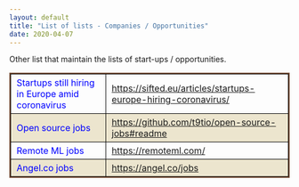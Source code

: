 ```yaml
---
layout: default
title: "List of lists - Companies / Opportunities"
date: 2020-04-07
---
```


Other list that maintain the lists of start-ups / opportunities. 
<style>
thead {color:green;}
tbody {color:blue;}
tfoot {color:red;}
th,td {
  border:1px solid black;
  padding: 5px 10px;
}
table{
    border: 2px solid #774F38;
    border-collapse: collapse;  
}
tr:nth-child(even){
    background-color:#ECE5CE;
}
</style>
<table border="1" width="100%">

<tr>
  <td>Startups still hiring in Europe amid coronavirus</td>
  <td><a href="https://sifted.eu/articles/startups-europe-hiring-coronavirus/"> https://sifted.eu/articles/startups-europe-hiring-coronavirus/ </a> </td>
</tr>
<tr>
  <td>Open source jobs</td>
  <td><a href="https://github.com/t9tio/open-source-jobs#readme"> https://github.com/t9tio/open-source-jobs#readme </a> </td>
</tr>
<tr>
  <td>Remote ML jobs</td>
  <td><a href="https://remoteml.com/"> https://remoteml.com/ </a> </td>
</tr>
<tr>
  <td>Angel.co jobs</td>
  <td><a href="https://angel.co/jobs"> https://angel.co/jobs </a> </td>
</tr>

</table>
